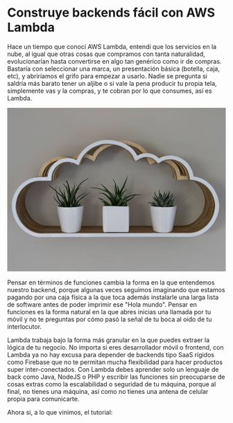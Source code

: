 <meta name="date" content="Aug 7, 2019" />

# Construye backends fácil con AWS Lambda

Hace un tiempo que conocí AWS Lambda, entendí que los servicios en la nube, al igual que otras cosas que compramos con tanta naturalidad, evolucionarían hasta convertirse en algo tan genérico como ir de compras. Bastaría con seleccionar una marca, un presentación básica (botella, caja, etc), y abriríamos el grifo para empezar a usarlo. Nadie se pregunta si saldría más barato tener un aljibe o si vale la pena producir tu propia tela, simplemente vas y la compras, y te cobran por lo que consumes, así es Lambda.

![;250;](https://github.com/cjortegon/camiloortegon-public/raw/master/post/2019/media/cloud-plants.jpg)

Pensar en términos de funciones cambia la forma en la que entendemos nuestro backend, porque algunas veces seguimos imaginando que estamos pagando por una caja física a la que toca además instalarle una larga lista de software antes de poder imprimir ese "Hola mundo". Pensar en funciones es la forma natural en la que abres inicias una llamada por tu móvil y no te preguntas por cómo pasó la señal de tu boca al oido de tu interlocutor.

Lambda trabaja bajo la forma más granular en la que puedes extraer la lógica de tu negocio. No importa si eres desarrollador móvil o frontend, con Lambda ya no hay excusa para depender de backends tipo SaaS rígidos como Firebase que no te permitan mucha flexibilidad para hacer productos super inter-conectados. Con Lambda debes aprender solo un lenguaje de back como Java, NodeJS o PHP y escribir las funciones sin preocuparse de cosas extras como la escalabilidad o seguridad de tu máquina, porque al final, no tienes una máquina, así como no tienes una antena de celular propia para comunicarte.

Ahora si, a lo que vinimos, el tutorial: